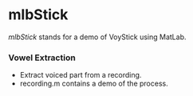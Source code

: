 # mlbStick
*mlbStick* stands for a demo of VoyStick using MatLab.
### Vowel Extraction
- Extract voiced part from a recording.
- recording.m contains a demo of the process.
